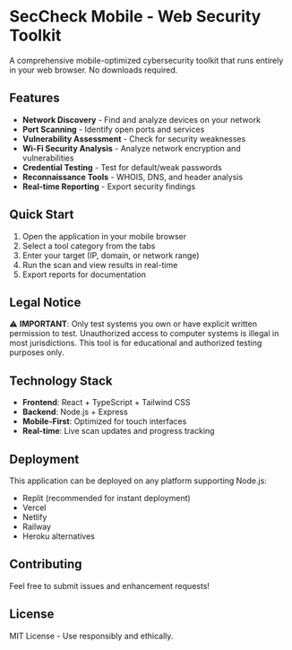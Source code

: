 # SecCheck Mobile - Web Security Toolkit

A comprehensive mobile-optimized cybersecurity toolkit that runs entirely in your web browser. No downloads required.

## Features

- **Network Discovery** - Find and analyze devices on your network
- **Port Scanning** - Identify open ports and services
- **Vulnerability Assessment** - Check for security weaknesses
- **Wi-Fi Security Analysis** - Analyze network encryption and vulnerabilities
- **Credential Testing** - Test for default/weak passwords
- **Reconnaissance Tools** - WHOIS, DNS, and header analysis
- **Real-time Reporting** - Export security findings

## Quick Start

1. Open the application in your mobile browser
2. Select a tool category from the tabs
3. Enter your target (IP, domain, or network range)
4. Run the scan and view results in real-time
5. Export reports for documentation

## Legal Notice

⚠️ **IMPORTANT**: Only test systems you own or have explicit written permission to test. Unauthorized access to computer systems is illegal in most jurisdictions. This tool is for educational and authorized testing purposes only.

## Technology Stack

- **Frontend**: React + TypeScript + Tailwind CSS
- **Backend**: Node.js + Express
- **Mobile-First**: Optimized for touch interfaces
- **Real-time**: Live scan updates and progress tracking

## Deployment

This application can be deployed on any platform supporting Node.js:

- Replit (recommended for instant deployment)
- Vercel
- Netlify
- Railway
- Heroku alternatives

## Contributing

Feel free to submit issues and enhancement requests!

## License

MIT License - Use responsibly and ethically.